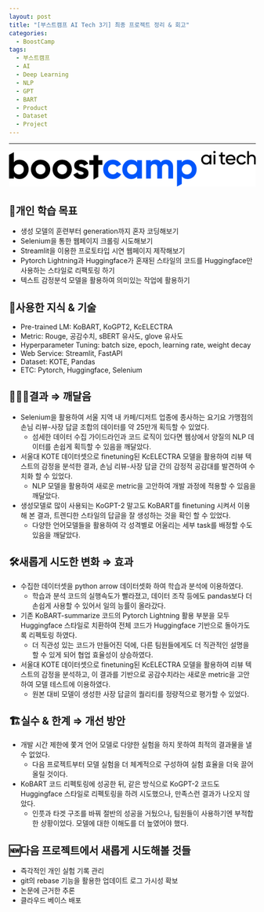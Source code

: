 ```yaml
---
layout: post
title: "[부스트캠프 AI Tech 3기] 최종 프로젝트 정리 & 회고"
categories:
  - BoostCamp
tags:
  - 부스트캠프
  - AI
  - Deep Learning
  - NLP
  - GPT
  - BART
  - Product
  - Dataset
  - Project
---
```


---
![Untitled](/assets/img/AITech로고.png)

## 🧭개인 학습 목표

- 생성 모델의 훈련부터 generation까지 혼자 코딩해보기
- Selenium을 통한 웹페이지 크롤링 시도해보기
- Streamlit을 이용한 프로토타입 시연 웹페이지 제작해보기
- Pytorch Lightning과 Huggingface가 혼재된 스타일의 코드를 Huggingface만 사용하는 스타일로 리팩토링 하기
- 텍스트 감정분석 모델을 활용하여 의미있는 작업에 활용하기

## 📖사용한 지식 & 기술

- Pre-trained LM: KoBART, KoGPT2, KcELECTRA
- Metric: Rouge, 공감수치, sBERT 유사도, glove 유사도
- Hyperparameter Tuning: batch size, epoch, learning rate, weight decay
- Web Service: Streamlit, FastAPI
- Dataset: KOTE, Pandas
- ETC: Pytorch, Huggingface, Selenium

## 🧑🏻‍🎓결과 ⇒ 깨달음

- Selenium을 활용하여 서울 지역 내 카페/디저트 업종에 종사하는 요기요 가맹점의 손님 리뷰-사장 답글 조합의 데이터를 약 25만개 획득할 수 있었다.
    - 섬세한 데이터 수집 가이드라인과 코드 로직이 있다면 웹상에서 양질의 NLP 데이터를 손쉽게 획득할 수 있음을 깨달았다.
- 서울대 KOTE 데이터셋으로 finetuning된 KcELECTRA 모델을 활용하여 리뷰 텍스트의 감정을 분석한 결과, 손님 리뷰-사장 답글 간의 감정적 공감대를 발견하여 수치화 할 수 있었다.
    - NLP 모델을 활용하여 새로운 metric을 고안하여 개발 과정에 적용할 수 있음을 깨달았다.
- 생성모델로 많이 사용되는 KoGPT-2 말고도 KoBART를 finetuning 시켜서 이용 해 본 결과, 트렌디한 스타일의 답글을 잘 생성하는 것을 확인 할 수 있었다.
    - 다양한 언어모델들을 활용하여 각 성격별로 어울리는 세부 task를 배정할 수도 있음을 깨달았다.

## 🛠️새롭게 시도한 변화 ⇒ 효과

- 수집한 데이터셋을 python arrow 데이터셋화 하여 학습과 분석에 이용하였다.
    - 학습과 분석 코드의 실행속도가 빨라졌고, 데이터 조작 등에도 pandas보다 더 손쉽게 사용할 수 있어서 일의 능률이 올라갔다.
- 기존 KoBART-summarize 코드의 Pytorch Lightning 활용 부분을 모두 Huggingface 스타일로 치환하여 전체 코드가 Huggingface 기반으로 돌아가도록 리펙토링 하였다.
    - 더 직관성 있는 코드가 만들어진 덕에, 다른 팀원들에게도 더 직관적인 설명을 할 수 있게 되어 협업 효율성이 상승하였다.
- 서울대 KOTE 데이터셋으로 finetuning된 KcELECTRA 모델을 활용하여 리뷰 텍스트의 감정을 분석하고, 이 결과를 기반으로 공감수치라는 새로운 metric을 고안하여 모델 테스트에 이용하였다.
    - 원본 대비 모델이 생성한 사장 답글의 퀄리티를 정량적으로 평가할 수 있었다.

## 🏗️실수 & 한계 ⇒ 개선 방안

- 개발 시간 제한에 쫓겨 언어 모델로 다양한 실험을 하지 못하여 최적의 결과물을 낼 수 없었다.
    - 다음 프로젝트부터 모델 실험을 더 체계적으로 구성하여 실험 효율을 더욱 끌어올릴 것이다.
- KoBART 코드 리펙토링에 성공한 뒤, 같은 방식으로 KoGPT-2 코드도 Huggingface 스타일로 리펙토링을 하려 시도했으나, 만족스런 결과가 나오지 않았다.
    - 인풋과 타겟 구조를 바꿔 절반의 성공을 거뒀으나, 팀원들이 사용하기엔 부적합한 상황이었다. 모델에 대한 이해도를 더 높였어야 했다.

## 🆕다음 프로젝트에서 새롭게 시도해볼 것들

- 즉각적인 개인 실험 기록 관리
- git의 rebase 기능을 활용한 업데이트 로그 가시성 확보
- 논문에 근거한 추론
- 클라우드 베이스 배포
